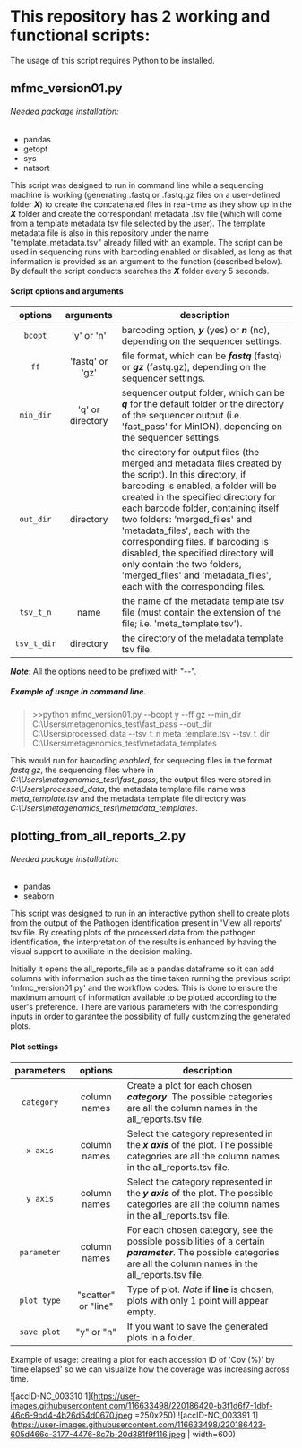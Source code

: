 # This repository has 2 working and functional scripts:
The usage of this script requires Python to be installed.

## mfmc_version01.py
###### Needed package installation:
- pandas
- getopt
- sys
- natsort

This script was designed to run in command line while a sequencing machine is working (generating .fastq or .fastq.gz files on a user-defined folder ***X***) to create the concatenated files in real-time as they show up in the ***X*** folder and create the correspondant metadata .tsv file (which will come from a template metadata tsv file selected by the user). The template metadata file is also in this repository under the name "template_metadata.tsv" already filled with an example.
The script can be used in sequencing runs with barcoding enabled or disabled, as long as that information is provided as an argument to the function (described below).
By default the script conducts searches the ***X*** folder every 5 seconds.

#### Script options and arguments
| options | arguments | description |
| :------: | :----: |-----------|
| `bcopt` | 'y' or 'n' | barcoding option, ***y*** (yes) or ***n*** (no), depending on the sequencer settings.|
| `ff` | 'fastq' or 'gz' | file format, which can be ***fastq*** (fastq) or ***gz*** (fastq.gz), depending on the sequencer settings.|
| `min_dir` | 'q' or directory | sequencer output folder, which can be ***q*** for the default folder or the directory of the sequencer output (i.e. 'fast_pass' for MinION), depending on the sequencer settings.|
| `out_dir` | directory | the directory for output files (the merged and metadata files created by the script). In this directory, if barcoding is enabled, a folder will be created in the specified directory for each barcode folder, containing itself two folders: 'merged_files' and 'metadata_files', each with the corresponding files. If barcoding is disabled, the specified directory will only contain the two folders, 'merged_files' and 'metadata_files', each with the corresponding files.|
| `tsv_t_n` | name | the name of the metadata template tsv file (must contain the extension of the file; i.e. 'meta_template.tsv').|
| `tsv_t_dir` | directory | the directory of the metadata template tsv file. |

***Note***: All the options need to be prefixed with "--".

##### Example of usage in command line.
> \>\>python mfmc_version01.py --bcopt y --ff gz --min_dir C:\Users\metagenomics_test\fast_pass --out_dir C:\Users\processed_data --tsv_t_n meta_template.tsv --tsv_t_dir C:\Users\metagenomics_test\metadata_templates

This would run for barcoding *enabled*, for sequecing files in the format *fastq.gz*, the sequencing files where in *C:\Users\metagenomics_test\fast_pass*, the output files were stored in *C:\Users\processed_data*, the metadata template file name was *meta_template.tsv* and the metadata template file directory was *C:\Users\metagenomics_test\metadata_templates*.


## plotting_from_all_reports_2.py
###### Needed package installation:
- pandas
- seaborn

This script was designed to run in an interactive python shell to create plots from the output of the Pathogen identification present in 'View all reports' tsv file. By creating plots of the processed data from the pathogen identification, the interpretation of the results is enhanced by having the visual support to auxiliate in the decision making.

Initially it opens the all_reports_file as a pandas dataframe so it can add columns with information such as the time taken running the previous script 'mfmc_version01.py' and the workflow codes. This is done to ensure the maximum amount of information available to be plotted according to the user's preference.
There are various parameters with the corresponding inputs in order to garantee the possibility of fully customizing the generated plots.

#### Plot settings
| parameters | options | description |
| :------: | :----: | ----------- |
| `category` | column names | Create a plot for each chosen ***category***. The possible categories are all the column names in the all_reports.tsv file. |
| `x axis` | column names | Select the category represented in the ***x axis*** of the plot. The possible categories are all the column names in the all_reports.tsv file. |
| `y axis` | column names | Select the category represented in the ***y axis*** of the plot. The possible categories are all the column names in the all_reports.tsv file. |
| `parameter` | column names | For each chosen category, see the possible possibilities of a certain ***parameter***. The possible categories are all the column names in the all_reports.tsv file. |
| `plot type` | "scatter" or "line" | Type of plot. *Note* if **line** is chosen, plots with only 1 point will appear empty. |
| `save plot` | "y" or "n" | If you want to save the generated plots in a folder. |



Example of usage: creating a plot for each accession ID of 'Cov (%)' by 'time elapsed' so we can visualize how the coverage was increasing across time.

![accID-NC_003310 1](https://user-images.githubusercontent.com/116633498/220186420-b3f1d6f7-1dbf-46c6-9bd4-4b26d54d0670.jpeg =250x250)
![accID-NC_003391 1](https://user-images.githubusercontent.com/116633498/220186423-605d466c-3177-4476-8c7b-20d381f9f116.jpeg | width=600)















